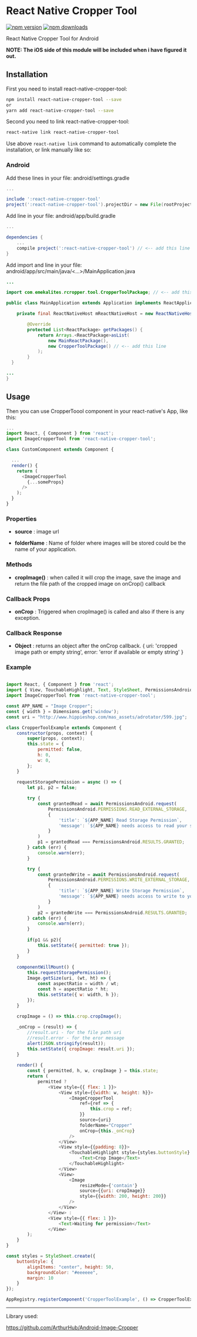 # React Native Cropper Tool
[![npm version](https://badge.fury.io/js/react-native-cropper-tool.svg)](https://badge.fury.io/js/react-native-cropper-tool)
[![npm downloads](https://img.shields.io/npm/dt/react-native-cropper-tool.svg)](https://badge.fury.io/js/react-native-cropper-tool)

React Native Cropper Tool for Android

**NOTE: The iOS side of this module will be included when i have figured it out.**

## Installation

First you need to install react-native-cropper-tool:

```sh
npm install react-native-cropper-tool --save
or 
yarn add react-native-cropper-tool --save
```

Second you need to link react-native-cropper-tool:

```sh
react-native link react-native-cropper-tool
```

Use above `react-native link` command to automatically complete the installation, or link manually like so:

### Android

Add these lines in your file: android/settings.gradle

```gradle
...

include ':react-native-cropper-tool'
project(':react-native-cropper-tool').projectDir = new File(rootProject.projectDir, '../node_modules/react-native-cropper-tool/android')
```

Add line in your file: android/app/build.gradle

```gradle
...

dependencies {
    ...
    compile project(':react-native-cropper-tool') // <-- add this line
}
```

Add import and line in your file: android/app/src/main/java/<...>/MainApplication.java

```java
...

import com.emekalites.rcropper.tool.CropperToolPackage; // <-- add this import

public class MainApplication extends Application implements ReactApplication {

    private final ReactNativeHost mReactNativeHost = new ReactNativeHost(this) {

        @Override
        protected List<ReactPackage> getPackages() {
            return Arrays.<ReactPackage>asList(
                new MainReactPackage(),
                new CropperToolPackage() // <-- add this line
            );
        }
  }

...
}
```

## Usage

Then you can use CropperToool component in your react-native's App, like this:
```javascript
...
import React, { Component } from 'react';
import ImageCropperTool from 'react-native-cropper-tool';

class CustomComponent extends Component {

  ...
  render() {
    return (
      <ImageCropperTool
        {...someProps}
      />
    );
  }
}
```

### Properties

+ **source** : image url

+ **folderName** : Name of folder where images will be stored could be the name of your application.

### Methods

+ **cropImage()** : when called it will crop the image, save the image and return the file path of the cropped image on onCrop() callback

### Callback Props
+ **onCrop** : Triggered when cropImage() is called and also if there is any exception.

### Callback Response
+ **Object** : returns an object after the onCrop callback. { uri: 'cropped image path or empty string', error: 'error if available or empty string' }

### Example

```javascript

import React, { Component } from 'react';
import { View, TouchableHighlight, Text, StyleSheet, PermissionsAndroid, Dimensions, Image } from 'react-native';
import ImageCropperTool from 'react-native-cropper-tool';

const APP_NAME = "Image Cropper";
const { width } = Dimensions.get('window');
const uri = "http://www.hippieshop.com/mas_assets/adrotator/599.jpg";

class CropperToolExample extends Component {
	constructor(props, context) {
		super(props, context);
		this.state = {
			permitted: false,
			h: 0,
			w: 0,
		};
	}
	
	requestStoragePermission = async () => {
		let p1, p2 = false;

        try {
            const grantedRead = await PermissionsAndroid.request(
                PermissionsAndroid.PERMISSIONS.READ_EXTERNAL_STORAGE,
                {
                    'title': `${APP_NAME} Read Storage Permission`,
                    'message': `${APP_NAME} needs access to read your storage.`
                }
            )
            p1 = grantedRead === PermissionsAndroid.RESULTS.GRANTED;
        } catch (err) {
            console.warn(err);
        }

        try {
            const grantedWrite = await PermissionsAndroid.request(
                PermissionsAndroid.PERMISSIONS.WRITE_EXTERNAL_STORAGE,
                {
                    'title': `${APP_NAME} Write Storage Permission`,
                    'message': `${APP_NAME} needs access to write to your storage.`
                }
            )
            p2 = grantedWrite === PermissionsAndroid.RESULTS.GRANTED;
        } catch (err) {
            console.warn(err);
		}
		
		if(p1 && p2){
			this.setState({ permitted: true });
		}
	}
	
	componentWillMount() {
		this.requestStoragePermission();
		Image.getSize(uri, (wt, ht) => {
			const aspectRatio = width / wt;
			const h = aspectRatio * ht;
			this.setState({ w: width, h });
		});
	}
	
    cropImage = () => this.crop.cropImage();

    _onCrop = (result) => {
		//result.uri - for the file path uri
        //result.error - for the eror message
		alert(JSON.stringify(result));
		this.setState({ cropImage: result.uri });
    }
	
	render() {
		const { permitted, h, w, cropImage } = this.state;
		return (
			permitted ? 
				<View style={{ flex: 1 }}>
					<View style={{width: w, height: h}}>
						<ImageCropperTool
							ref={ref => {
								this.crop = ref;
							}}
							source={uri}
							folderName="Cropper"
							onCrop={this._onCrop}
						/>
					</View>
					<View style={{padding: 8}}>
						<TouchableHighlight style={styles.buttonStyle} onPress={() => this.cropImage()}>
							<Text>Crop Image</Text>
						</TouchableHighlight>
					</View>
					<View>
						<Image
							resizeMode={'contain'}
							source={{uri: cropImage}}
							style={{width: 200, height: 200}}
						/>
					</View>
				</View> : 
				<View style={{ flex: 1 }}>
					<Text>Waiting for permission</Text>
				</View>
		);
	}
}

const styles = StyleSheet.create({
    buttonStyle: {
        alignItems: "center", height: 50,
        backgroundColor: "#eeeeee",
        margin: 10
    }
});

AppRegistry.registerComponent('CropperToolExample', () => CropperToolExample);
```

-------------

Library used:

https://github.com/ArthurHub/Android-Image-Cropper